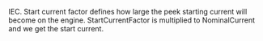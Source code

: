 ﻿IEC. Start current factor defines how large the peek starting current will become on the engine. StartCurrentFactor is multiplied to NominalCurrent and we get the start current.
